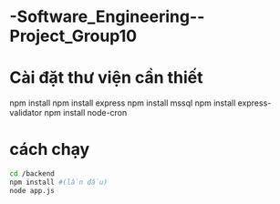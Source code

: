 # -Software_Engineering--Project_Group10

# Cài đặt thư viện cần thiết
npm install
npm install express
npm install mssql
npm install express-validator
npm install node-cron



# cách chạy
```bash
cd /backend
npm install #(lần đầu)
node app.js
